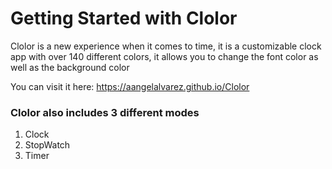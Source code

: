 # Getting Started with Clolor

Clolor is a new experience when it comes to time, it is a customizable clock app with over 140 different colors, it allows you to change the font color as well as the background color

You can visit it here: https://aangelalvarez.github.io/Clolor

### Clolor also includes 3 different modes

1. Clock
2. StopWatch
3. Timer 
